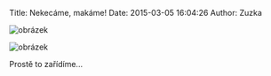 Title: Nekecáme, makáme!
Date: 2015-03-05 16:04:26
Author: Zuzka


![obrázek](http://40.media.tumblr.com/bc4c690cbac3e5a1380e5e1e948c356c/tumblr_nkqv7e5uuv1u1x0oto2_1280.jpg)

![obrázek](http://40.media.tumblr.com/98edff39d5fda4d1e0a1568d0b2f0ebe/tumblr_nkqv7e5uuv1u1x0oto1_1280.jpg)

Prostě to zařídíme...
